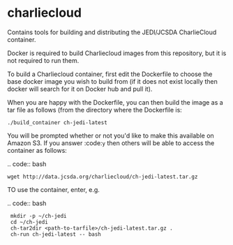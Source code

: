 # charliecloud
Contains tools for building and distributing the JEDI/JCSDA CharlieCloud container.

Docker is required to build Charliecloud images from this repository, but it is not required to run them.

To build a Charliecloud container, first edit the Dockerfile to choose the base docker image you wish to build from (if it does not exist locally then docker will search for it on Docker hub and pull it).

When you are happy with the Dockerfile, you can then build the image as a tar file as follows (from the directory where the Dockerfile is:

    ./build_container ch-jedi-latest
    
You will be prompted whether or not you'd like to make this available on Amazon S3.  If you answer :code:`y` then others will be able to access the container as follows:

.. code:: bash

    wget http://data.jcsda.org/charliecloud/ch-jedi-latest.tar.gz
    
TO use the container, enter, e.g.
 
.. code:: bash
 
     mkdir -p ~/ch-jedi
     cd ~/ch-jedi
     ch-tar2dir <path-to-tarfile>/ch-jedi-latest.tar.gz .
     ch-run ch-jedi-latest -- bash
